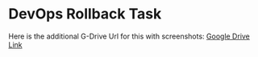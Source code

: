 # DevOps Rollback Task

Here is the additional G-Drive Url for this with screenshots: [Google Drive Link](https://docs.google.com/document/d/175JoV1hgcOVojb1Ge_81V1sjYKwrBY19GSz6ovTvUaA/edit?usp=drive_link)
